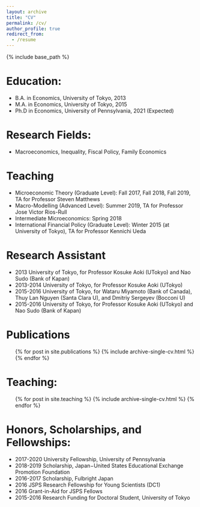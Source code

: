 ```yaml
---
layout: archive
title: "CV"
permalink: /cv/
author_profile: true
redirect_from:
  - /resume
---
```


{% include base_path %}

Education:
======
* B.A. in Economics, University of Tokyo, 2013
* M.A. in Economics, University of Tokyo, 2015
* Ph.D in Economics, University of Pennsylvania, 2021 (Expected)

Research Fields:
======
* Macroeconomics, Inequality, Fiscal Policy, Family Economics
  
Teaching
======
* Microeconomic Theory (Graduate Level): Fall 2017, Fall 2018, Fall 2019, TA for Professor Steven Matthews
* Macro-Modelling (Advanced Level): Summer 2019, TA for Professor Jose Victor Rios-Rull
* Intermediate Microeconomics: Spring 2018
* International Financial Policy (Graduate Level): Winter 2015 (at University of Tokyo), TA for Professor Kennichi Ueda

Research Assistant
======
* 2013 University of Tokyo, for Professor Kosuke Aoki (UTokyo) and Nao Sudo (Bank of Kapan)
* 2013-2014 University of Tokyo, for Professor Kosuke Aoki (UTokyo)
* 2015-2016 University of Tokyo, for Wataru Miyamoto (Bank of Canada), Thuy Lan Nguyen (Santa Clara U), and Dmitriy Sergeyev (Bocconi U)
* 2015-2016 University of Tokyo, for Professor Kosuke Aoki (UTokyo) and Nao Sudo (Bank of Kapan)


Publications
======
  <ul>{% for post in site.publications %}
    {% include archive-single-cv.html %}
  {% endfor %}</ul>

<!--  
Talks
======
  <ul>{% for post in site.talks %}
    {% include archive-single-talk-cv.html %}
  {% endfor %}</ul>
-->

Teaching:
======
  <ul>{% for post in site.teaching %}
    {% include archive-single-cv.html %}
  {% endfor %}</ul>
  
Honors, Scholarships, and Fellowships:
======
* 2017-2020 University Fellowship, University of Pennsylvania
* 2018-2019 Scholarship, Japan−United States Educational Exchange Promotion Foundation
* 2016-2017 Scholarship, Fulbright Japan
* 2016 JSPS Research Fellowship for Young Scientists (DC1)
* 2016 Grant-in-Aid for JSPS Fellows
* 2015-2016 Research Funding for Doctoral Student, University of Tokyo